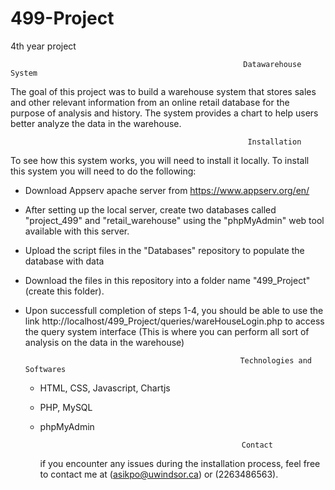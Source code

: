 # 499-Project
4th year project

                                                        Datawarehouse System              
                                      
  The goal of this project was to build a warehouse system that stores sales and other relevant information from an online retail database for the purpose of analysis and history. The system provides a chart to help users better analyze the data in the warehouse.
 
 
                                                         Installation
                                                           
To see how this system works, you will need to install it locally. To install this system you will need to do the following:

- Download Appserv apache server from https://www.appserv.org/en/

- After setting up the local server, create two databases called "project_499" and "retail_warehouse" using the "phpMyAdmin" web tool       available with this server. 

- Upload the script files in the "Databases" repository to populate the database with data

- Download the files in this repository into a folder name "499_Project" (create this folder).  

- Upon successfull completion of steps 1-4, you should be able to use the link http://localhost/499_Project/queries/wareHouseLogin.php to   access the query system interface (This is where you can perform all sort of analysis on the data in the warehouse)


                                                      Technologies and Softwares
                                                           
  - HTML, CSS, Javascript, Chartjs
  - PHP, MySQL
  - phpMyAdmin
  
                                                            
                                                     Contact
    if you encounter any issues during the installation process, feel free to contact me at (asikpo@uwindsor.ca) or (2263486563). 
  
  
    
